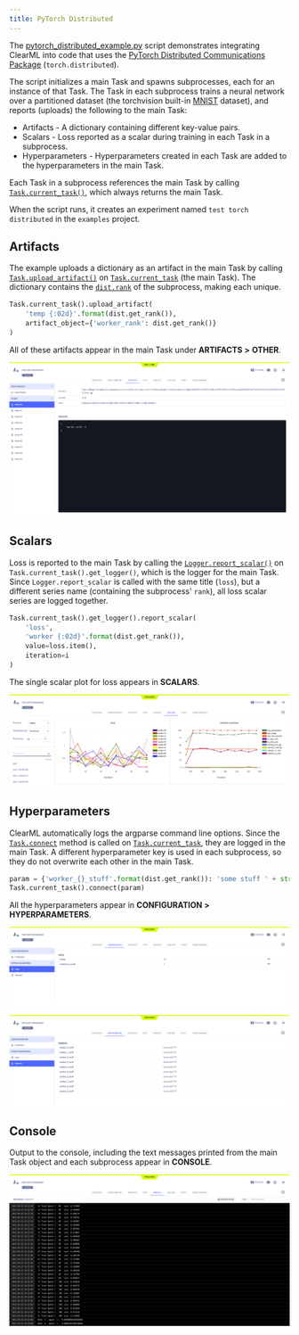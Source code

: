 ```yaml
---
title: PyTorch Distributed
---
```


The [pytorch_distributed_example.py](https://github.com/allegroai/clearml/blob/master/examples/frameworks/pytorch/pytorch_distributed_example.py) 
script demonstrates integrating ClearML into code that uses the [PyTorch Distributed Communications Package](https://pytorch.org/docs/stable/distributed.html) 
(`torch.distributed`). 

The script initializes a main Task and spawns subprocesses, each for an instance of that Task. 
The Task in each subprocess trains a neural network over a partitioned dataset (the torchvision built-in [MNIST](https://pytorch.org/vision/stable/datasets.html#mnist) 
dataset), and reports (uploads) the following to the main Task:

* Artifacts - A dictionary containing different key-value pairs.
* Scalars - Loss reported as a scalar during training in each Task in a subprocess.
* Hyperparameters - Hyperparameters created in each Task are added to the hyperparameters in the main Task.

Each Task in a subprocess references the main Task by calling [`Task.current_task()`](../../references/sdk/task.md#taskcurrent_task), which always returns 
the main Task.

When the script runs, it creates an experiment named `test torch distributed` in the `examples` project.

## Artifacts

The example uploads a dictionary as an artifact in the main Task by calling [`Task.upload_artifact()`](../../references/sdk/task.md#upload_artifact) 
on [`Task.current_task`](../../references/sdk/task.md#taskcurrent_task) (the main Task). The dictionary contains the [`dist.rank`](https://pytorch.org/docs/stable/distributed.html#torch.distributed.get_rank) 
of the subprocess, making each unique.

```python
Task.current_task().upload_artifact(
    'temp {:02d}'.format(dist.get_rank()), 
    artifact_object={'worker_rank': dist.get_rank()}
)
```

All of these artifacts appear in the main Task under **ARTIFACTS** **>** **OTHER**.

![Experiment artifacts](../../img/examples_pytorch_distributed_example_09.png)

## Scalars

Loss is reported to the main Task by calling the [`Logger.report_scalar()`](../../references/sdk/logger.md#report_scalar) 
on `Task.current_task().get_logger()`, which is the logger for the main Task. Since `Logger.report_scalar` is called 
with the same title (`loss`), but a different series name (containing the subprocess' `rank`), all loss scalar series are 
logged together.

```python
Task.current_task().get_logger().report_scalar(
    'loss', 
    'worker {:02d}'.format(dist.get_rank()), 
    value=loss.item(), 
    iteration=i
)
```

The single scalar plot for loss appears in **SCALARS**.

![Experiment scalars](../../img/examples_pytorch_distributed_example_08.png)

## Hyperparameters

ClearML automatically logs the argparse command line options. Since the [`Task.connect`](../../references/sdk/task.md#connect) 
method is called on [`Task.current_task`](../../references/sdk/task.md#taskcurrent_task), they are logged in the main Task. A different hyperparameter key is used in each 
subprocess, so they do not overwrite each other in the main Task.

```python
param = {'worker_{}_stuff'.format(dist.get_rank()): 'some stuff ' + str(randint(0, 100))}
Task.current_task().connect(param)
```

All the hyperparameters appear in **CONFIGURATION** **>** **HYPERPARAMETERS**.

![Experiment hyperparameters Args](../../img/examples_pytorch_distributed_example_01.png)

![Experiment hyperparameters General ](../../img/examples_pytorch_distributed_example_01a.png)

## Console

Output to the console, including the text messages printed from the main Task object and each subprocess appear in **CONSOLE**.

![Experiment console log](../../img/examples_pytorch_distributed_example_06.png)